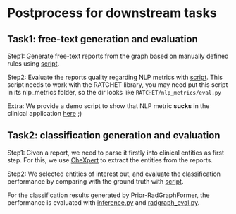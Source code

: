 # Postprocess for downstream tasks

## Task1: free-text generation and evaluation
Step1: Generate free-text reports from the graph based on manually defined rules using [script](free-text%20generation/generate%20text%20from%20graph.py).

Step2: Evaluate the reports quality regarding NLP metrics with [script](free-text%20generation/eval.py).
This script needs to work with the RATCHET library, you may need put this script in its nlp_metrics folder, so the dir looks like 
<code>RATCHET/nlp_metrics/eval.py</code>

Extra: We provide a demo script to show that NLP metric **sucks** in the clinical application [here](free-text%20generation/comparison.py) ;)

## Task2: classification generation and evaluation
Step1: Given a report, we need to parse it firstly into clinical entities as first step. 
For this, we use [CheXpert](https://github.com/stanfordmlgroup/chexpert-labeler) to extract the entities from the
reports.

Step2: We selected entities of interest out, and evaluate the classification performance by comparing with
the ground truth with [script](classification/eval_ratchet.py).

For the classification results generated by Prior-RadGraphFormer, the performance is evaluated with [inference.py](../inference.py) and [radgraph_eval.py](../util/radgraph_eval.py).
